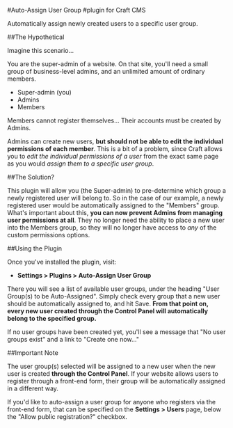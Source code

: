 #Auto-Assign User Group
#plugin for Craft CMS

Automatically assign newly created users to a specific user group.

##The Hypothetical

Imagine this scenario...

You are the super-admin of a website. On that site, you'll need a small group of business-level admins, and an unlimited amount of ordinary members.

 - Super-admin (you)
 - Admins
 - Members

Members cannot register themselves... Their accounts must be created by Admins.

Admins can create new users, **but should not be able to edit the individual permissions of each member**. This is a bit of a problem, since Craft allows you to _edit the individual permissions of a user_ from the exact same page as you would _assign them to a specific user group_.

##The Solution?

This plugin will allow you (the Super-admin) to pre-determine which group a newly registered user will belong to. So in the case of our example, a newly registered user would be automatically assigned to the "Members" group. What's important about this, **you can now prevent Admins from managing user permissions at all**. They no longer need the ability to place a new user into the Members group, so they will no longer have access to _any_ of the custom permissions options.

##Using the Plugin

Once you've installed the plugin, visit:

- **Settings > Plugins > Auto-Assign User Group**

There you will see a list of available user groups, under the heading "User Group(s) to be Auto-Assigned". Simply check every group that a new user should be automatically assigned to, and hit Save. **From that point on, every new user created through the Control Panel will automatically belong to the specified group.**

If no user groups have been created yet, you'll see a message that "No user groups exist" and a link to "Create one now..."

##Important Note

The user group(s) selected will be assigned to a new user when the new user is created **through the Control Panel**. If your website allows users to register through a front-end form, their group will be automatically assigned in a different way.

If you'd like to auto-assign a user group for anyone who registers via the front-end form, that can be specified on the **Settings > Users** page, below the "Allow public registration?" checkbox.
